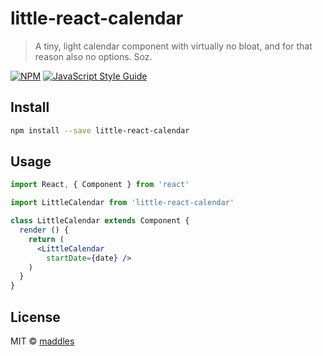 # little-react-calendar

> A tiny, light calendar component with virtually no bloat, and for that reason also no options. Soz.

[![NPM](https://img.shields.io/npm/v/little-react-calendar.svg)](https://www.npmjs.com/package/little-react-calendar) [![JavaScript Style Guide](https://img.shields.io/badge/code_style-standard-brightgreen.svg)](https://standardjs.com)

## Install

```bash
npm install --save little-react-calendar
```

## Usage

```jsx
import React, { Component } from 'react'

import LittleCalendar from 'little-react-calendar'

class LittleCalendar extends Component {
  render () {
    return (
      <LittleCalendar 
       	startDate={date} />
    )
  }
}
```

## License

MIT © [maddles](https://github.com/maddles)
